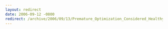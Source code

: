 ```yaml
---
layout: redirect
date: 2006-09-12 -0800
redirect: /archive/2006/09/13/Premature_Optimization_Considered_Healthy.aspx/
---
```

